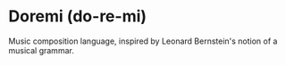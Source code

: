# Doremi (do-re-mi)

Music composition language, inspired by Leonard Bernstein's notion of a musical grammar.
